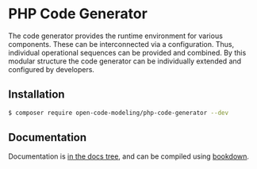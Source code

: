 # PHP Code Generator

The code generator provides the runtime environment for various components. These can be interconnected via a 
configuration. Thus, individual operational sequences can be provided and combined. By this modular structure the code 
generator can be individually extended and configured by developers.

## Installation

```bash
$ composer require open-code-modeling/php-code-generator --dev
```

## Documentation

Documentation is [in the docs tree](docs/book/), and can be compiled using [bookdown](http://bookdown.io).
